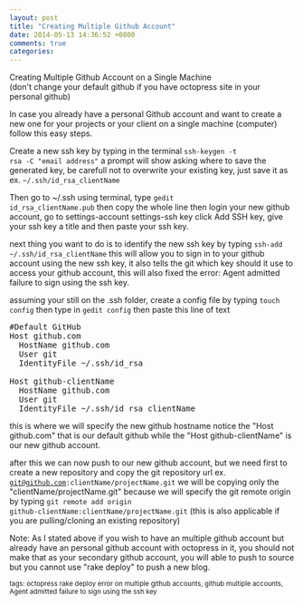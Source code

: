 ```yaml
---
layout: post
title: "Creating Multiple Github Account"
date: 2014-05-13 14:36:52 +0800
comments: true
categories: 
---
```


Creating Multiple Github Account on a Single Machine<br />
(don't change your default github if you have octopress site in your personal github)

In case you already have a personal Github account and want to create a new one for your projects or your client on a single machine (computer) follow this easy steps.


Create a new ssh key by typing in the terminal
<code>ssh-keygen -t rsa -C "email address"</code>
a prompt will show asking where to save the generated key, be carefull not to overwrite your existing key, just save it as ex. <code>~/.ssh/id_rsa_clientName</code>

Then go to ~/.ssh using terminal, type <code>gedit id_rsa_clientName.pub</code> then copy the whole line then login your new github account, go to settings-account settings-ssh key click Add SSH key, give your ssh key a title and then paste your ssh key.

next thing you want to do is to identify the new ssh key by typing <code>ssh-add ~/.ssh/id_rsa_clientName</code> this will allow you to sign in to your github account using the new ssh key, it also tells the git which key should it use to access your github account, this will also fixed the error: Agent admitted failure to sign using the ssh key.

assuming your still on the .ssh folder, create a config file by typing <code>touch config</code> then type in <code>gedit config</code> then paste this line of text
<pre>
#Default GitHub
Host github.com
  HostName github.com
  User git
  IdentityFile ~/.ssh/id_rsa

Host github-clientName
  HostName github.com
  User git
  IdentityFile ~/.ssh/id_rsa_clientName
</pre>
this is where we will specify the new github hostname notice the "Host github.com" that is our default github while the "Host github-clientName" is our new github account.

after this we can now push to our new github account, but we need first to create a new repository and copy the git repository url ex. <code>git@github.com:clientName/projectName.git</code> we will be copying only the "clientName/projectName.git" because we will specify the git remote origin by typing <code>git remote add origin github-clientName:clientName/projectName.git</code>
(this is also applicable if you are pulling/cloning an existing repository)


Note: As I stated above if you wish to have an multiple github account but already have an personal github account with octopress in it, you should not make that as your secondary github account, you will able to push to source but you cannot use "rake deploy" to push a new blog.


<small>tags: octopress rake deploy error on multiple github accounts, github multiple accounts, Agent admitted failure to sign using the ssh key</small>